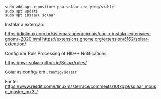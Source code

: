 ```
sudo add-apt-repository ppa:solaar-unifying/stable
sudo apt update
sudo apt install solaar
```

Instalar a extenção:

https://diolinux.com.br/sistemas-operacionais/como-instalar-extensoes-gnome-2020.html
https://extensions.gnome.org/extension/6162/solaar-extension/


Configurar Rule Processing of HID++ Notifications

https://pwr-solaar.github.io/Solaar/rules/

Colar as configs em `.config/solaar`


Fonte: https://www.reddit.com/r/linuxmasterrace/comments/10fxgx9/solaar_mouse_master_mx3s/
